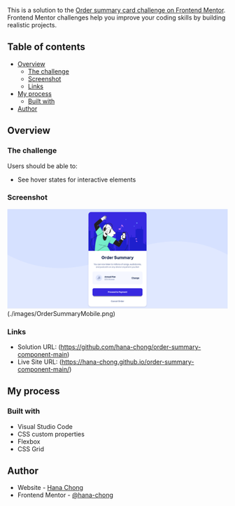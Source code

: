 This is a solution to the [Order summary card challenge on Frontend Mentor](https://www.frontendmentor.io/challenges/order-summary-component-QlPmajDUj). Frontend Mentor challenges help you improve your coding skills by building realistic projects. 

## Table of contents

- [Overview](#overview)
  - [The challenge](#the-challenge)
  - [Screenshot](#screenshot)
  - [Links](#links)
- [My process](#my-process)
  - [Built with](#built-with)
- [Author](#author)

## Overview

### The challenge

Users should be able to:

- See hover states for interactive elements

### Screenshot

![](./images/OrderSummaryDesktop.png) (./images/OrderSummaryMobile.png)

### Links

- Solution URL: (https://github.com/hana-chong/order-summary-component-main)
- Live Site URL: (https://hana-chong.github.io/order-summary-component-main/)

## My process

### Built with

- Visual Studio Code
- CSS custom properties
- Flexbox
- CSS Grid

## Author

- Website - [Hana Chong](https://github.com/hana-chong)
- Frontend Mentor - [@hana-chong](https://www.frontendmentor.io/profile/hana-chong)
